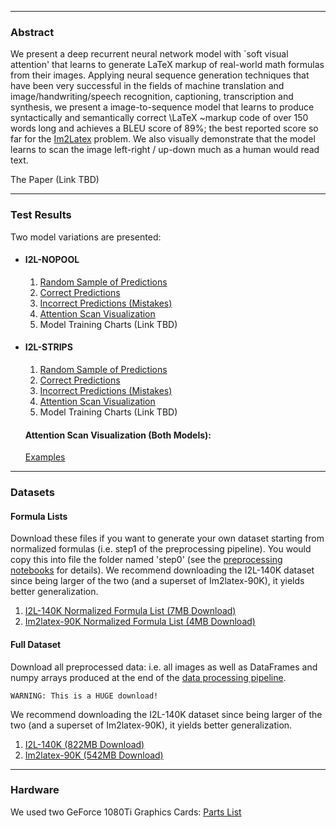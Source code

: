 _________________
### Abstract
We present a deep recurrent neural network model with `soft visual attention' that learns to generate LaTeX markup of real-world math formulas from their images. Applying neural sequence generation techniques that have been very successful in the fields of machine translation and image/handwriting/speech recognition, captioning, transcription and synthesis, we present a image-to-sequence model that learns to produce syntactically and semantically correct \LaTeX ~markup code of over 150 words long and achieves a BLEU score of 89\%; the best reported score so far for the [Im2Latex](https://openai.com/requests-for-research/\#im2latex) problem.
We also visually demonstrate that the model learns to scan the image left-right / up-down much as a human would read text.  

The Paper (Link TBD)   

_________________
### Test Results
Two model variations are presented:  
* #### I2L-NOPOOL
  1. [Random Sample of Predictions](./I2L-NOPOOL/rand_sample_100.html )
  2. [Correct Predictions](./I2L-NOPOOL/matched_strs_100.html)
  3. [Incorrect Predictions (Mistakes)](./I2L-NOPOOL/unmatched_rand_sample.html)
  4. [Attention Scan Visualization](./I2L-NOPOOL/alpha)
  5. Model Training Charts (Link TBD)
  
* #### I2L-STRIPS
  1. [Random Sample of Predictions](./I2L-STRIPS/rand_sample_100.html)
  2. [Correct Predictions](./I2L-STRIPS/matched_strs_100.html)
  3. [Incorrect Predictions (Mistakes)](./I2L-STRIPS/unmatched_rand_sample.html)
  4. [Attention Scan Visualization](./I2L-STRIPS/alpha)
  5. Model Training Charts (Link TBD)

  #### Attention Scan Visualization (Both Models): 
  [Examples](./alpha_index.html)

_________________
### Datasets
#### Formula Lists
Download these files if you want to generate your own dataset starting from normalized formulas (i.e. step1 of the preprocessing pipeline). You would copy this into file the folder named 'step0' (see the [preprocessing notebooks](https://github.com/untrix/im2latex/tree/master/src/preprocessing) for details). We recommend downloading the I2L-140K dataset since being larger of the two (and a superset of Im2latex-90K), it yields better generalization.
1. [I2L-140K Normalized Formula List (7MB Download)](https://storage.googleapis.com/i2l/data/dataset5/formulas.norm.filtered.txt.gz)
2. [Im2latex-90K Normalized Formula List (4MB Download)](https://storage.googleapis.com/i2l/data/dataset3/dataset3_step0.gz)

#### Full Dataset
Download all preprocessed data: i.e. all images as well as DataFrames and numpy arrays produced at the end of the [data processing pipeline](https://github.com/untrix/im2latex/tree/master/src/preprocessing).

    WARNING: This is a HUGE download!

We recommend downloading the I2L-140K dataset since being larger of the two (and a superset of Im2latex-90K), it yields better generalization.
1. [I2L-140K (822MB Download)](https://storage.googleapis.com/i2l/data/dataset5.tgz)
2. [Im2latex-90K (542MB Download)](https://storage.googleapis.com/i2l/data/dataset3.tgz)

_________________
### Hardware
We used two GeForce 1080Ti Graphics Cards: [Parts List](https://pcpartpicker.com/user/Sumeet0/saved/#view=gFbvVn)

<!-- <p><a href="./img_0004.jpg"><img src="./img_0004.jpg" decoding="sync" width="200"/></a></p> -->

